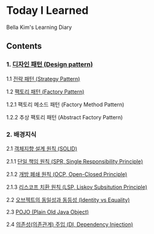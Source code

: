 # Today I Learned 
Bella Kim's Learning Diary

## Contents

### 1. [디자인 패턴 (Design pattern)](https://github.com/pong-pong/--Today-I-Learned--/blob/master/%EB%94%94%EC%9E%90%EC%9D%B8%20%ED%8C%A8%ED%84%B4%20(Design%20Pattern).md)
1.1 [전략 패턴 (Strategy Pattern)](https://github.com/pong-pong/--Today-I-Learned--/commit/57e16ef3505302db81c296cb75699a8a13f0a563) 

1.2 [팩토리 패턴 (Factory Pattern)](https://github.com/pong-pong/--Today-I-Learned--/blob/master/%ED%8C%A9%ED%86%A0%EB%A6%AC%20%ED%8C%A8%ED%84%B4%20(Factory%20Pattern).md)

1.2.1 팩토리 메소드 패턴 (Factory Method Pattern)

1.2.2 추상 팩토리 패턴 (Abstract Factory Pattern)

### 2. 배경지식
2.1 [객체지향 설계 원칙 (SOLID)](https://github.com/pong-pong/--Today-I-Learned--/blob/master/%EA%B0%9D%EC%B2%B4%EC%A7%80%ED%96%A5%20%EC%84%A4%EA%B3%84%20%EC%9B%90%EC%B9%99%20(SOLID).md)

2.1.1 [단일 책임 원칙 (SPR, Single Responsibility Principle)](https://github.com/pong-pong/--Today-I-Learned--/blob/master/%EB%8B%A8%EC%9D%BC%20%EC%B1%85%EC%9E%84%20%EC%9B%90%EC%B9%99%20(SRP%2C%20Single%20Responsibility%20Principle).md)

2.1.2 [개방 폐쇄 원칙 (OCP, Open-Closed Principle)](https://github.com/pong-pong/--Today-I-Learned--/blob/master/%EA%B0%9C%EB%B0%A9%20%ED%8F%90%EC%87%84%20%EC%9B%90%EC%B9%99.md)

2.1.3 [리스코프 치환 원칙 (LSP, Liskov Subsitution Principle)](https://github.com/pong-pong/--Today-I-Learned--/blob/master/%EB%A6%AC%EC%8A%A4%EC%BD%94%ED%94%84%20%EC%B9%98%ED%99%98%20%EC%9B%90%EC%B9%99%20(Liskov%20Subsitution%20Principle).md)

2.2 [오브젝트의 동일성과 동등성 (Identity vs Equality)](https://github.com/pong-pong/--Today-I-Learned--/commit/ec6b110b39e0554a0910d5bb3acac85d01562468)

2.3 [POJO (Plain Old Java Object)](https://github.com/pong-pong/--Today-I-Learned--/blob/master/POJO%20(Plain%20Old%20Java%20Object).md)

2.4 [의존성(의존관계) 주입 (DI, Dependency Injection)](https://github.com/pong-pong/--Today-I-Learned--/blob/master/%EC%9D%98%EC%A1%B4%EC%84%B1(%EC%9D%98%EC%A1%B4%EA%B4%80%EA%B3%84)%20%EC%A3%BC%EC%9E%85%20(DI%2C%20Dependency%20Injection).md)